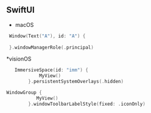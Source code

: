 ## SwiftUI

* macOS
```swift
 Window(Text("A"), id: "A") {
     
 }.windowManagerRole(.principal)
```

*visionOS

```swift
   ImmersiveSpace(id: "imm") {
            MyView()
        }.persistentSystemOverlays(.hidden)
```

```swift
WindowGroup {
           MyView()
        }.windowToolbarLabelStyle(fixed: .iconOnly)
```
